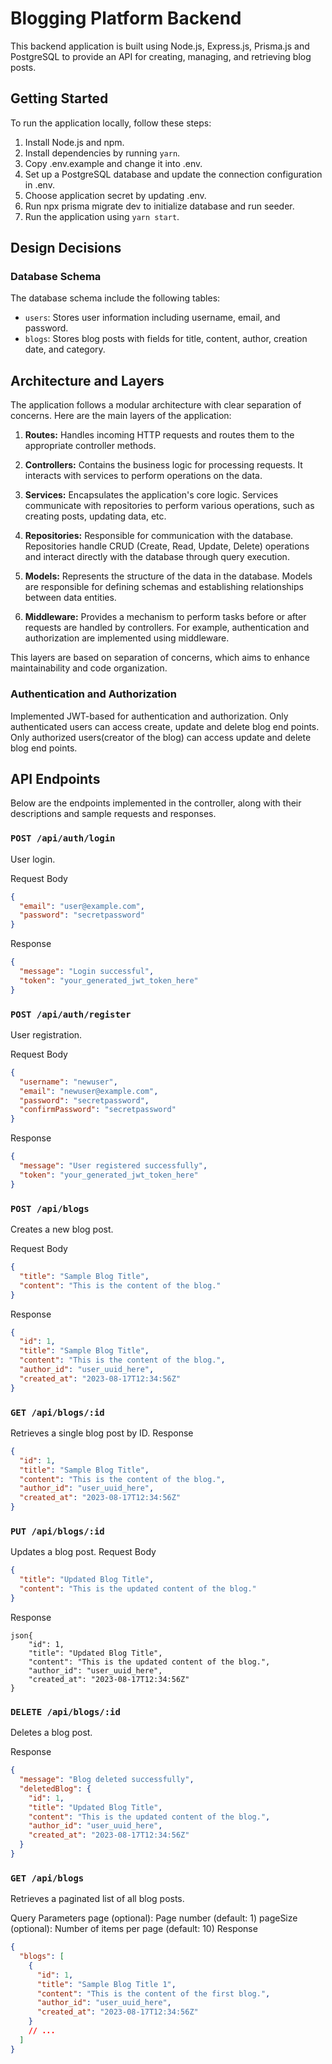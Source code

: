 # Blogging Platform Backend

This backend application is built using Node.js, Express.js, Prisma.js and PostgreSQL to provide an API for creating, managing, and retrieving blog posts.

## Getting Started

To run the application locally, follow these steps:

1. Install Node.js and npm.
2. Install dependencies by running `yarn`.
3. Copy .env.example and change it into .env.
4. Set up a PostgreSQL database and update the connection configuration in .env.
5. Choose application secret by updating .env.
6. Run npx prisma migrate dev to initialize database and run seeder.
7. Run the application using `yarn start`.

## Design Decisions

### Database Schema

The database schema include the following tables:

- `users`: Stores user information including username, email, and password.
- `blogs`: Stores blog posts with fields for title, content, author, creation date, and category.

## Architecture and Layers

The application follows a modular architecture with clear separation of concerns. Here are the main layers of the application:

1. **Routes:** Handles incoming HTTP requests and routes them to the appropriate controller methods.

2. **Controllers:** Contains the business logic for processing requests. It interacts with services to perform operations on the data.

3. **Services:** Encapsulates the application's core logic. Services communicate with repositories to perform various operations, such as creating posts, updating data, etc.

4. **Repositories:** Responsible for communication with the database. Repositories handle CRUD (Create, Read, Update, Delete) operations and interact directly with the database through query execution.

5. **Models:** Represents the structure of the data in the database. Models are responsible for defining schemas and establishing relationships between data entities.

6. **Middleware:** Provides a mechanism to perform tasks before or after requests are handled by controllers. For example, authentication and authorization are implemented using middleware.

This layers are based on separation of concerns, which aims to enhance maintainability and code organization.

### Authentication and Authorization

Implemented JWT-based for authentication and authorization. Only authenticated users can access create, update and delete blog end points. Only authorized users(creator of the blog) can access update and delete blog end points.

## API Endpoints

Below are the endpoints implemented in the controller, along with their descriptions and sample requests and responses.

### `POST /api/auth/login`

User login.

Request Body

```json
{
  "email": "user@example.com",
  "password": "secretpassword"
}
```

Response

```json
{
  "message": "Login successful",
  "token": "your_generated_jwt_token_here"
}
```

### `POST /api/auth/register`

User registration.

Request Body

```json
{
  "username": "newuser",
  "email": "newuser@example.com",
  "password": "secretpassword",
  "confirmPassword": "secretpassword"
}
```

Response

```json
{
  "message": "User registered successfully",
  "token": "your_generated_jwt_token_here"
}
```

### `POST /api/blogs`

Creates a new blog post.

Request Body

```json
{
  "title": "Sample Blog Title",
  "content": "This is the content of the blog."
}
```

Response

```json
{
  "id": 1,
  "title": "Sample Blog Title",
  "content": "This is the content of the blog.",
  "author_id": "user_uuid_here",
  "created_at": "2023-08-17T12:34:56Z"
}
```

### `GET /api/blogs/:id`

Retrieves a single blog post by ID.
Response

```json
{
  "id": 1,
  "title": "Sample Blog Title",
  "content": "This is the content of the blog.",
  "author_id": "user_uuid_here",
  "created_at": "2023-08-17T12:34:56Z"
}
```

### `PUT /api/blogs/:id`

Updates a blog post.
Request Body

```json
{
  "title": "Updated Blog Title",
  "content": "This is the updated content of the blog."
}
```

Response

```
json{
    "id": 1,
    "title": "Updated Blog Title",
    "content": "This is the updated content of the blog.",
    "author_id": "user_uuid_here",
    "created_at": "2023-08-17T12:34:56Z"
}
```

### `DELETE /api/blogs/:id`

Deletes a blog post.

Response

```json
{
  "message": "Blog deleted successfully",
  "deletedBlog": {
    "id": 1,
    "title": "Updated Blog Title",
    "content": "This is the updated content of the blog.",
    "author_id": "user_uuid_here",
    "created_at": "2023-08-17T12:34:56Z"
  }
}
```

### `GET /api/blogs`

Retrieves a paginated list of all blog posts.

Query Parameters
page (optional): Page number (default: 1)
pageSize (optional): Number of items per page (default: 10)
Response

```json
{
  "blogs": [
    {
      "id": 1,
      "title": "Sample Blog Title 1",
      "content": "This is the content of the first blog.",
      "author_id": "user_uuid_here",
      "created_at": "2023-08-17T12:34:56Z"
    }
    // ...
  ]
}
```
